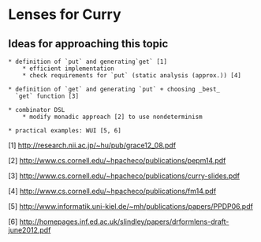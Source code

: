 # Lenses for Curry

## Ideas for approaching this topic

    * definition of `put` and generating`get` [1]
        * efficient implementation
        * check requirements for `put` (static analysis (approx.)) [4]

    * definition of `get` and generating `put` + choosing _best_
      `get` function [3]

    * combinator DSL
        * modify monadic approach [2] to use nondeterminism

    * practical examples: WUI [5, 6]

[1] http://research.nii.ac.jp/~hu/pub/grace12_08.pdf

[2] http://www.cs.cornell.edu/~hpacheco/publications/pepm14.pdf

[3] http://www.cs.cornell.edu/~hpacheco/publications/curry-slides.pdf

[4] http://www.cs.cornell.edu/~hpacheco/publications/fm14.pdf

[5] http://www.informatik.uni-kiel.de/~mh/publications/papers/PPDP06.pdf

[6] http://homepages.inf.ed.ac.uk/slindley/papers/drformlens-draft-june2012.pdf